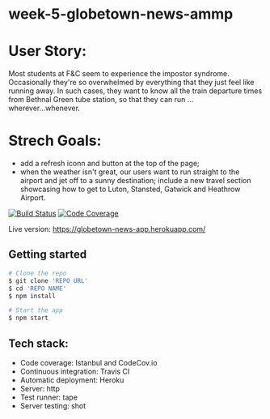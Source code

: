 # week-5-globetown-news-ammp

# User Story:
Most students at F&C seem to experience the impostor syndrome. Occasionally they're so overwhelmed by everything that they just feel like running away. In such cases, they want to know all the train departure times from Bethnal Green tube station, so that they can run ... wherever...whenever. 

# Strech Goals:
- add a refresh iconn and button at the top of the page;
- when the weather isn't great, our users want to run straight to the airport and jet off to a sunny destination; include a new travel section showcasing how to get to Luton, Stansted, Gatwick and Heathrow Airport.



[![Build Status](https://travis-ci.org/FAC10/week5-globetown-news-ammp.svg?branch=master)](https://travis-ci.org/FAC10/week5-globetown-news-ammp)
[![Code Coverage](https://codecov.io/gh/FAC10/week5-globetown-news-ammp/branch/master/graph/badge.svg)](https://codecov.io/gh/FAC10/week5-globetown-news-ammp)

Live version: https://globetown-news-app.herokuapp.com/

## Getting started

```sh
# Clone the repo
$ git clone 'REPO URL'
$ cd 'REPO NAME'
$ npm install

# Start the app
$ npm start
```

## Tech stack:

- Code coverage: Istanbul and CodeCov.io
- Continuous integration: Travis CI
- Automatic deployment: Heroku
- Server: http
- Test runner: tape
- Server testing: shot


